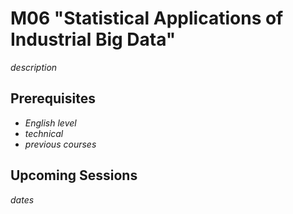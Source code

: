 # M06 "Statistical Applications of Industrial Big Data"

*description*



## Prerequisites

- *English level*
- *technical*
- *previous courses*



## Upcoming Sessions

*dates*
